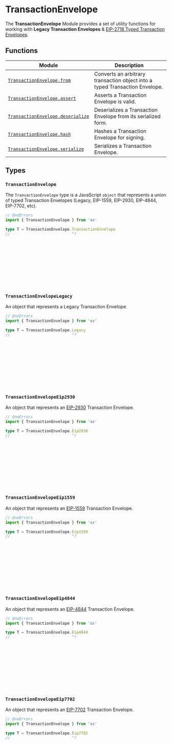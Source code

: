 # TransactionEnvelope

The **TransactionEnvelope** Module provides a set of utility functions for working with **Legacy Transaction Envelopes** & [EIP-2718 Typed Transaction Envelopes](https://eips.ethereum.org/EIPS/eip-2718).

## Functions

| Module                                                                    | Description                                                                 |
| ------------------------------------------------------------------------- | --------------------------------------------------------------------------- |
| [`TransactionEnvelope.from`](/api/transactionEnvelope/from)               | Converts an arbitrary transaction object into a typed Transaction Envelope. |
| [`TransactionEnvelope.assert`](/api/transactionEnvelope/assert)           | Asserts a Transaction Envelope is valid.                                    |
| [`TransactionEnvelope.deserialize`](/api/transactionEnvelope/deserialize) | Deserializes a Transaction Envelope from its serialized form.               |
| [`TransactionEnvelope.hash`](/api/transactionEnvelope/hash)               | Hashes a Transaction Envelope for signing.                                  |
| [`TransactionEnvelope.serialize`](/api/transactionEnvelope/serialize)     | Serializes a Transaction Envelope.                                          |

## Types

### `TransactionEnvelope`

The `TransactionEnvelope` type is a JavaScript `object` that represents a union of typed Transaction Envelopes (Legacy, EIP-1559, EIP-2930, EIP-4844, EIP-7702, etc).



```ts twoslash
// @noErrors
import { TransactionEnvelope } from 'ox'

type T = TransactionEnvelope.TransactionEnvelope
//                           ^?













```

### `TransactionEnvelopeLegacy`

An object that represents a Legacy Transaction Envelope.

```ts twoslash
// @noErrors
import { TransactionEnvelope } from 'ox'

type T = TransactionEnvelope.Legacy
//                           ^?













```

### `TransactionEnvelopeEip2930`

An object that represents an [EIP-2930](https://eips.ethereum.org/EIPS/eip-2930) Transaction Envelope.

```ts twoslash
// @noErrors
import { TransactionEnvelope } from 'ox'

type T = TransactionEnvelope.Eip2930
//                           ^?













```

### `TransactionEnvelopeEip1559`

An object that represents an [EIP-1559](https://eips.ethereum.org/EIPS/eip-1559) Transaction Envelope.

```ts twoslash
// @noErrors
import { TransactionEnvelope } from 'ox'

type T = TransactionEnvelope.Eip1559
//                           ^?













```

### `TransactionEnvelopeEip4844`

An object that represents an [EIP-4844](https://eips.ethereum.org/EIPS/eip-4844) Transaction Envelope.

```ts twoslash
// @noErrors
import { TransactionEnvelope } from 'ox'

type T = TransactionEnvelope.Eip4844
//                           ^?













```

### `TransactionEnvelopeEip7702`

An object that represents an [EIP-7702](https://eips.ethereum.org/EIPS/eip-7702) Transaction Envelope.

```ts twoslash
// @noErrors
import { TransactionEnvelope } from 'ox'

type T = TransactionEnvelope.Eip7702
//                           ^?













```

